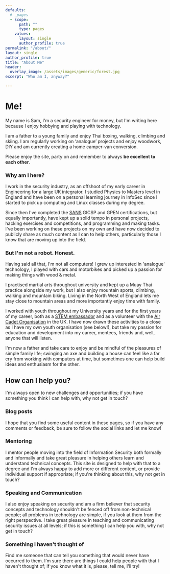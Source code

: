 ```yaml
---
defaults:
  # _pages
  - scope:
      path: ""
      type: pages
    values:
      layout: single
      author_profile: true
permalink: "/about/"
layout: single
author_profile: true
title: "About Me"
header:
  overlay_image: /assets/images/generic/forest.jpg
excerpt: "Who am I, anyway?"

---
```


# Me!

My name is Sam, I'm a security engineer for money, but I'm writing here because I enjoy hobbying and playing with technology.

I am a father to a young family and enjoy Thai boxing, walking, climbing and skiing. I am regularly working on ‘analogue’ projects and enjoy woodwork, DIY and am currently creating a home camper-van conversion.

Please enjoy the site, party on and remember to always **be excellent to each other**.

### Why am I here?

I work in the security industry, as  an offshoot of my early career in Engineering for a large UK integrator. I studied Physics to Masters level in England and have been on a personal learning journey in InfoSec since I started to pick up computing and Linux classes during my degree.

Since then I've completed the [SANS](https://www.sans.edu) GICSP and GPEN certifications, but equally importantly, have kept up a solid tempo in personal projects, hacking exercises and competitions, and programming and making tasks. I've been working on these projects on my own and have now decided to publicly share as much content as I can to help others, particularly those I know that are moving up into the field.

### But I'm not a robot. Honest.

Having said all that, I'm not all computers! I grew up interested in 'analogue' technology, I played with cars and motorbikes and picked up a passion for making things with wood & metal.

I practised martial arts throughout university and kept up a Muay Thai practice alongside my work, but I also enjoy mountain sports, climbing, walking and mountain biking. Living in the North West of England lets me stay close to mountain areas and more importantly enjoy time with family.

I worked with youth throughout my University years and for the first years of my career, both as a [STEM embassador](https://www.stem.org.uk/stem-ambassadors) and as a volunteer with the [Air Cadet Organisation](https://www.raf.mod.uk/aircadets/) in the UK. I have now drawn these activities to a close as I have my own youth organisation (see below!), but take my passion for education and development into my career, mentees, friends and, well, anyone that will listen.

I'm now a father and take care to enjoy and be mindful of the pleasures of simple family life; swinging an axe and building a house can feel like a far cry from working with computers at time, but sometimes one can help build ideas and enthusiasm for the other.

## How can I help you?

I'm always open to new challenges and opportunities; if you have something you think I can help with, why not get in touch?

### Blog posts

I hope that you find some useful content in these pages, so if you have any comments or feedback, be sure to follow the social links and let me know!

### Mentoring
I mentor people moving into the field of Information Security both formally and informally and take great pleasure in helping others learn and understand technical concepts. This site is designed to help with that to a degree and I'm always happy to add more or different content, or provide individual support if appropriate; if you're thinking about this, why not get in touch?

### Speaking and Communication
I also enjoy speaking on security and am a firm believer that security concepts and technology shouldn't be fenced off from non-technical people; all problems in technology are simple, if you look at them from the right perspective. I take great pleasure in teaching and communicating security issues at all levels; if this is something I can help you with, why not get in touch?

### Something I haven't thought of

Find me someone that can tell you something that would never have occurred to them. I'm sure there are things I could help people with that I haven't thought of; if you know what it is, please, tell me, I'll try!
